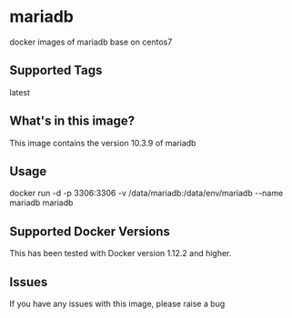 # mariadb
docker images of mariadb base on centos7

## Supported Tags
latest

## What's in this image?
This image contains the version 10.3.9 of mariadb

## Usage
docker run -d -p 3306:3306 -v /data/mariadb:/data/env/mariadb --name mariadb mariadb

## Supported Docker Versions
This has been tested with Docker version 1.12.2 and higher.

## Issues
If you have any issues with this image, please raise a bug
